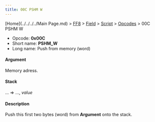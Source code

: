 ```yaml
---
title: 00C PSHM W
---
```


[Home](../../../../Main Page.md) > [FF8](../../../../FF8.md) > [Field](../../../Field.md) > [Script](../../Script.md) > [Opcodes](../Opcodes.md) > 00C PSHM W

-   Opcode: **0x00C**
-   Short name: **PSHM\_W**
-   Long name: Push from memory (word)

#### Argument

Memory adress.

#### Stack

... =&gt; ..., *value*

#### Description

Push this first two bytes (word) from **Argument** onto the stack.
